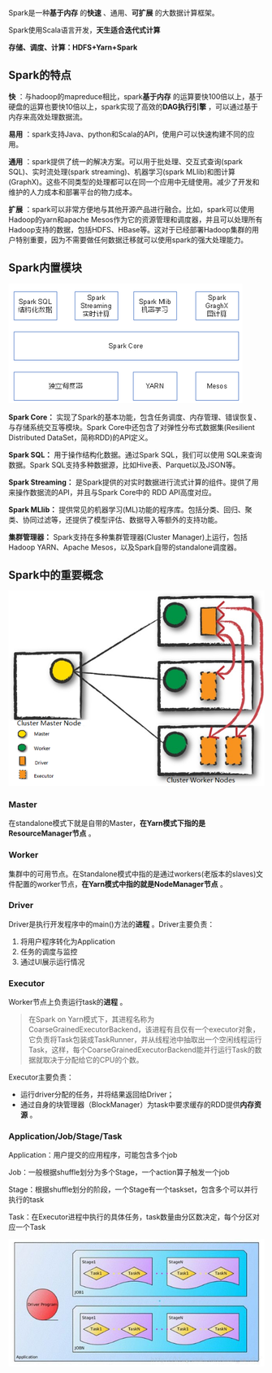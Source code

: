 Spark是一种**基于内存** 的**快速** 、通用、**可扩展** 的大数据计算框架。

Spark使用Scala语言开发，**天生适合迭代式计算**

**存储、调度、计算：HDFS+Yarn+Spark**

## Spark的特点

**快** ：与hadoop的mapreduce相比，spark**基于内存** 的运算要快100倍以上，基于硬盘的运算也要快10倍以上，spark实现了高效的**DAG执行引擎** ，可以通过基于内存来高效处理数据流。

**易用** ：spark支持Java、python和Scala的API，使用户可以快速构建不同的应用。

**通用** ：spark提供了统一的解决方案。可以用于批处理、交互式查询(spark SQL)、实时流处理(spark streaming)、机器学习(spark MLlib)和图计算(GraphX)。这些不同类型的处理都可以在同一个应用中无缝使用。减少了开发和维护的人力成本和部署平台的物力成本。

**扩展** ：spark可以非常方便地与其他开源产品进行融合。比如，spark可以使用Hadoop的yarn和apache Mesos作为它的资源管理和调度器，并且可以处理所有Hadoop支持的数据，包括HDFS、HBase等。这对于已经部署Hadoop集群的用户特别重要，因为不需要做任何数据迁移就可以使用spark的强大处理能力。

## Spark内置模块

![image.png](assets/image-20210409192250-wpbub0v.png)

**Spark Core：** 实现了Spark的基本功能，包含任务调度、内存管理、错误恢复、与存储系统交互等模块。Spark Core中还包含了对弹性分布式数据集(Resilient Distributed DataSet，简称RDD)的API定义。

**Spark SQL：** 用于操作结构化数据。通过Spark SQL，我们可以使用 SQL来查询数据。Spark SQL支持多种数据源，比如Hive表、Parquet以及JSON等。

**Spark Streaming：** 是Spark提供的对实时数据进行流式计算的组件。提供了用来操作数据流的API，并且与Spark Core中的 RDD API高度对应。

**Spark MLlib：** 提供常见的机器学习(ML)功能的程序库。包括分类、回归、聚类、协同过滤等，还提供了模型评估、数据导入等额外的支持功能。

**集群管理器：** Spark支持在多种集群管理器(Cluster Manager)上运行，包括Hadoop YARN、Apache Mesos，以及Spark自带的standalone调度器。

## Spark中的重要概念

![image.png](assets/image-20210409192224-tqvbxho.png)

### Master

在standalone模式下就是自带的Master，**在Yarn模式下指的是ResourceManager节点** 。

### Worker

集群中的可用节点。在Standalone模式中指的是通过workers(老版本的slaves)文件配置的worker节点，**在Yarn模式中指的就是NodeManager节点** 。

### Driver

Driver是执行开发程序中的main()方法的**进程** 。Driver主要负责：

1. 将用户程序转化为Application
2. 任务的调度与监控
3. 通过UI展示运行情况

### Executor

Worker节点上负责运行task的**进程** 。

> 在Spark on Yarn模式下，其进程名称为 CoarseGrainedExecutorBackend，该进程有且仅有一个executor对象，它负责将Task包装成TaskRunner，并从线程池中抽取出一个空闲线程运行Task，这样，每个CoarseGrainedExecutorBackend能并行运行Task的数据就取决于分配给它的CPU的个数。
>

Executor主要负责：

* 运行driver分配的任务，并将结果返回给Driver；
* 通过自身的块管理器（BlockManager）为task中要求缓存的RDD提供**内存资源** 。

### Application/Job/Stage/Task

Application：用户提交的应用程序，可能包含多个job

Job：一般根据shuffle划分为多个Stage，一个action算子触发一个job

Stage：根据shuffle划分的阶段，一个Stage有一个taskset，包含多个可以并行执行的task

Task：在Executor进程中执行的具体任务，task数量由分区数决定，每个分区对应一个Task

![image.png](assets/image-20210409192200-omwlt7o.png)